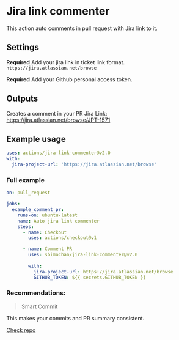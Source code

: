 # Jira link commenter

This action auto comments in pull request with Jira link to it.

## Settings

**Required** Add your jira link in ticket link format.
`https://jira.atlassian.net/browse`

**Required** Add your Github personal access token.

## Outputs

Creates a comment in your PR
Jira Link: https://jira.atlassian.net/browse/JPT-1571

## Example usage

```yaml
uses: actions/jira-link-commenter@v2.0
with:
  jira-project-url: 'https://jira.atlassian.net/browse'
```

### Full example
```yaml
on: pull_request

jobs:
  example_comment_pr:
    runs-on: ubuntu-latest
    name: Auto jira link commenter
    steps:
      - name: Checkout
        uses: actions/checkout@v1

      - name: Comment PR
        uses: sbimochan/jira-link-commenter@v2.0
        
        with:
          jira-project-url: https://jira.atlassian.net/browse
          GITHUB_TOKEN: ${{ secrets.GITHUB_TOKEN }}
```

### Recommendations:

> Smart Commit

This makes your commits and PR summary consistent.

[Check repo](https://github.com/sbimochan/smart-commit)